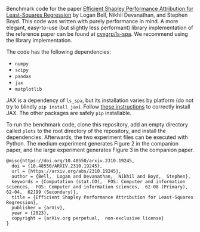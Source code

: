 Benchmark code for the paper [Efficient Shapley Performance Attribution for Least-Squares
Regression](https://web.stanford.edu/~boyd/papers/ls_shapley.html) by Logan Bell,
Nikhil Devanathan, and Stephen Boyd. This code was written with purely performance in mind. 
A more elegant, easy-to-use (but slightly less performant) library implementation of the 
reference paper can be found at [cvxgrp/ls-spa](https://web.stanford.edu/~boyd/papers/ls_shapley.html).
We recommend using the library implementation.

The code has the following dependencies:
- `numpy`
- `scipy`
- `pandas`
- `jax`
- `matplotlib`

JAX is a dependency of `ls_spa`, but its installation varies by platform (do not try to 
blindly `pip install jax`). Follow 
[these instructions](https://github.com/google/jax#installation) to correctly install JAX.
The other packages are safely `pip` installable.

To run the benchmark code, clone this repository, add an empty directory called `plots`
to the root directory of the repository, and install the dependencies. Afterwards, the 
two experiment files can be executed with Python. The medium experiment generates Figure 2
in the companion paper, and the large experiment generates Figure 3 in the companion paper.

```
@misc{https://doi.org/10.48550/arxiv.2310.19245,
  doi = {10.48550/ARXIV.2310.19245},
  url = {https://arxiv.org/abs/2310.19245},
  author = {Bell,  Logan and Devanathan,  Nikhil and Boyd,  Stephen},
  keywords = {Computation (stat.CO),  FOS: Computer and information sciences,  FOS: Computer and information sciences,  62-08 (Primary),  62-04,  62J99 (Secondary)},
  title = {Efficient Shapley Performance Attribution for Least-Squares Regression},
  publisher = {arXiv},
  year = {2023},
  copyright = {arXiv.org perpetual,  non-exclusive license}
}
```
